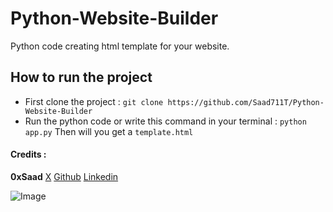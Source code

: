 # Python-Website-Builder
Python code creating html template for your website.

## How to run the project
- First clone the project : `git clone https://github.com/Saad711T/Python-Website-Builder`
- Run the python code or write this command in your terminal : `python app.py` Then will you get a `template.html`


#### Credits :
**0xSaad**
[X](https://x.com/0xdonzdev)
[Github](https://github.com/Saad711T)
[Linkedin](https://www.linkedin.com/in/saadalmalki711)

![Image](https://www.canva.com/design/DAGpggjZ3_I/LvYpnR_7XuVI2LNMk6bJRw/edit?utm_content=DAGpggjZ3_I&utm_campaign=designshare&utm_medium=link2&utm_source=sharebutton)
